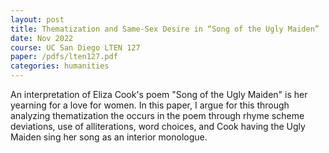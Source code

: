 ```yaml
---
layout: post
title: Thematization and Same-Sex Desire in “Song of the Ugly Maiden”
date: Nov 2022
course: UC San Diego LTEN 127
paper: /pdfs/lten127.pdf
categories: humanities
---
```

An interpretation of Eliza Cook's poem "Song of the Ugly Maiden" is her yearning for a love for women. In this paper, I argue for this through analyzing thematization the occurs in the poem through rhyme scheme deviations, use of alliterations, word choices, and Cook having the Ugly Maiden sing her song as an interior monologue.